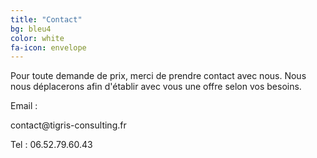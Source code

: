 ```yaml
---
title: "Contact"
bg: bleu4
color: white
fa-icon: envelope
---
```


Pour toute demande de prix, merci de prendre contact avec nous. Nous nous déplacerons afin d'établir avec vous une offre selon vos besoins.

Email :
<style type="text/css">  
span.codedirection { unicode-bidi:bidi-override; direction: rtl; }  
</style>  
<p><span class="codedirection">rf.gnitlusnoc-sirgit@tcatnoc</span></p>

 

Tel :
06.52.79.60.43 



